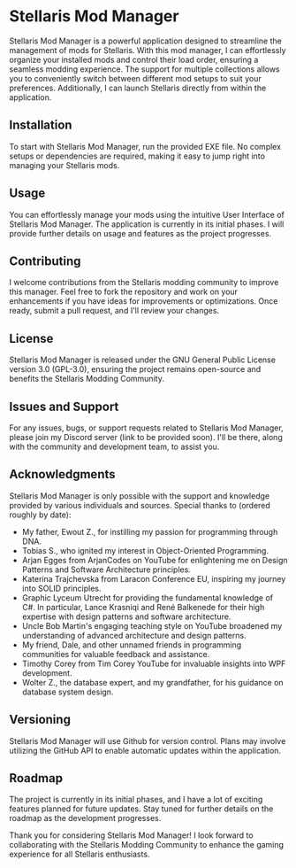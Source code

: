 # Stellaris Mod Manager

Stellaris Mod Manager is a powerful application designed to streamline the management of mods for Stellaris. With this mod manager, I can effortlessly organize your installed mods and control their load order, ensuring a seamless modding experience. The support for multiple collections allows you to conveniently switch between different mod setups to suit your preferences. Additionally, I can launch Stellaris directly from within the application.

## Installation

To start with Stellaris Mod Manager, run the provided EXE file. No complex setups or dependencies are required, making it easy to jump right into managing your Stellaris mods.

## Usage

You can effortlessly manage your mods using the intuitive User Interface of Stellaris Mod Manager. The application is currently in its initial phases. I will provide further details on usage and features as the project progresses.

## Contributing

I welcome contributions from the Stellaris modding community to improve this manager. Feel free to fork the repository and work on your enhancements if you have ideas for improvements or optimizations. Once ready, submit a pull request, and I'll review your changes.

## License

Stellaris Mod Manager is released under the GNU General Public License version 3.0 (GPL-3.0), ensuring the project remains open-source and benefits the Stellaris Modding Community.

## Issues and Support

For any issues, bugs, or support requests related to Stellaris Mod Manager, please join my Discord server (link to be provided soon). I'll be there, along with the community and development team, to assist you.

## Acknowledgments

Stellaris Mod Manager is only possible with the support and knowledge provided by various individuals and sources. Special thanks to (ordered roughly by date):

- My father, Ewout Z., for instilling my passion for programming through DNA.
- Tobias S., who ignited my interest in Object-Oriented Programming.
- Arjan Egges from ArjanCodes on YouTube for enlightening me on Design Patterns and Software Architecture principles.
- Katerina Trajchevska from Laracon Conference EU, inspiring my journey into SOLID principles.
- Graphic Lyceum Utrecht for providing the fundamental knowledge of C#.
  In particular, Lance Krasniqi and René Balkenede for their high expertise with design patterns and software architecture.
- Uncle Bob Martin's engaging teaching style on YouTube broadened my understanding of advanced architecture and design patterns.
- My friend, Dale, and other unnamed friends in programming communities for valuable feedback and assistance.
- Timothy Corey from Tim Corey YouTube for invaluable insights into WPF development.
- Wolter Z., the database expert, and my grandfather, for his guidance on database system design.

## Versioning

Stellaris Mod Manager will use Github for version control. Plans may involve utilizing the GitHub API to enable automatic updates within the application.

## Roadmap

The project is currently in its initial phases, and I have a lot of exciting features planned for future updates. Stay tuned for further details on the roadmap as the development progresses.

Thank you for considering Stellaris Mod Manager! I look forward to collaborating with the Stellaris Modding Community to enhance the gaming experience for all Stellaris enthusiasts.
